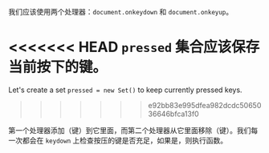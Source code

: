 
我们应该使用两个处理器：`document.onkeydown` 和 `document.onkeyup`。

<<<<<<< HEAD
`pressed` 集合应该保存当前按下的键。
=======
Let's create a set `pressed = new Set()` to keep currently pressed keys.
>>>>>>> e92bb83e995dfea982dcdc5065036646bfca13f0

第一个处理器添加（键）到它里面，而第二个处理器从它里面移除（键）。我们每一次都会在 `keydown` 上检查按压的键是否充足，如果是，则执行函数。

